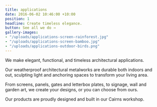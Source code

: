 ```yaml
---
title: applications
date: 2016-06-02 10:46:00 +10:00
position: 1
headline: Create timeless elegance.
button: See all we do →
gallery-images:
- "/uploads/applications-screen-rainforest.jpg"
- "/uploads/applications-screen-bamboo.jpg"
- "/uploads/applications-outdoor-birds.png"
---
```


We make elegant, functional, and timeless architectural applications.

Our weatherproof architectural metalworks are durable both indoors and out, sculpting light and anchoring spaces to transform your living area.

From screens, panels, gates and letterbox plates, to signage, wall and garden art, we create your designs, or you can choose from ours.

Our products are proudly designed and built in our Cairns workshop.

